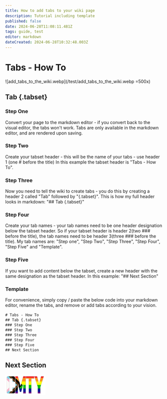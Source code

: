 ```yaml
---
title: How to add tabs to your wiki page
description: Tutorial including template
published: false
date: 2024-06-28T11:08:11.481Z
tags: guide, test
editor: markdown
dateCreated: 2024-06-28T10:32:48.003Z
---
```


# Tabs - How To
<!-- add some fancy text here if you want to -->

![add_tabs_to_the_wiki.webp](/test/add_tabs_to_the_wiki.webp =500x)

## Tab {.tabset}
### Step One
Convert your page to the markdown editor - if you convert back to the visual editor, the tabs won't work.
Tabs are only available in the markdown editor, and are rendered upon saving.
### Step Two
Create your tabset header - this will be the name of your tabs - use header 1 (one # before the title)
In this example the tabset header is "Tabs - How To".
### Step Three
Now you need to tell the wiki to create tabs - you do this by creating a header 2 called "Tab" followed by "{.tabset}".
This is how my full header looks in markdown:
"## Tab {.tabset}"
### Step Four
Create your tab names - your tab names need to be one header designation below the tabset header. So if your tabset header is header 2(two ### before the title), the tab names need to be header 3(three ### before the title).
My tab names are: "Step one", "Step Two", "Step Three", "Step Four", "Step Five" and "Template".
### Step Five
If you want to add content below the tabset, create a new header with the same designation as the tabset header.
In this example: "## Next Section"

### Template
For convenience, simply copy / paste the below code into your markdown editor, rename the tabs, and remove or add tabs according to your vision.

```
# Tabs - How To
## Tab {.tabset}
### Step One
### Step Two
### Step Three
### Step Four
### Step Five
## Next Section
```

## Next Section
<!-- add some more fancy text, I recommend questionable poetry -->
![cmty_pride_logo.webp](/test/alithea/cmty_pride_logo.webp)























